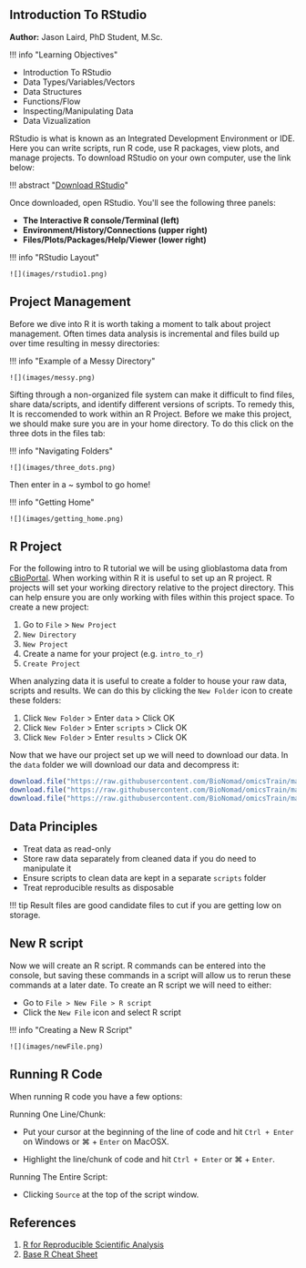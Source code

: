 ## Introduction To RStudio

**Author:** Jason Laird, PhD Student, M.Sc.

!!! info "Learning Objectives"
   - Introduction To RStudio
   - Data Types/Variables/Vectors
   - Data Structures
   - Functions/Flow
   - Inspecting/Manipulating Data
   - Data Vizualization


RStudio is what is known as an Integrated Development Environment or IDE. Here you can write scripts, run R code, use R packages, view plots, and manage projects. To download RStudio on your own computer, use the link below:

!!! abstract "[Download RStudio](https://posit.co/download/rstudio-desktop/)"

Once downloaded, open RStudio. You'll see the following three panels:

- **The Interactive R console/Terminal (left)**
- **Environment/History/Connections (upper right)**
- **Files/Plots/Packages/Help/Viewer (lower right)**

!!! info "RStudio Layout"

    ![](images/rstudio1.png)

## Project Management

Before we dive into R it is worth taking a moment to talk about project management. Often times data analysis is incremental and files build up over time resulting in messy directories:

!!! info "Example of a Messy Directory"

    ![](images/messy.png)

Sifting through a non-organized file system can make it difficult to find files, share data/scripts, and identify different versions of scripts. To remedy this, It is reccomended to work within an R Project. Before we make this project, we should make sure you are in your home directory. To do this click on the three dots in the files tab:

!!! info "Navigating Folders"

    ![](images/three_dots.png)

Then enter in a ~ symbol to go home!

!!! info "Getting Home"

    ![](images/getting_home.png)


## R Project

For the following intro to R tutorial we will be using glioblastoma data from [cBioPortal](https://www.cbioportal.org/study/summary?id=gbm_cptac_2021). When working within R it is useful to set up an R project. R projects will set your working directory relative to the project directory. This can help ensure you are only working with files within this project space. To create a new project:

1. Go to `File` > `New Project`
2. `New Directory`
3. `New Project`
4. Create a name for your project (e.g. `intro_to_r`)
5. `Create Project`
     
When analyzing data it is useful to create a folder to house your raw data, scripts and results. We can do this by clicking the `New Folder` icon to create these folders:

1. Click `New Folder` > Enter `data` > Click OK
2. Click `New Folder` > Enter `scripts` > Click OK
3. Click `New Folder` > Enter `results` > Click OK
    
Now that we have our project set up we will need to download our data. In the `data` folder we will download our data and decompress it:

``` R
download.file("https://raw.githubusercontent.com/BioNomad/omicsTrain/main/docs/programming_languages_tools/intro_to_r/data/metadata.csv",destfile = "data/metadata.csv")
download.file("https://raw.githubusercontent.com/BioNomad/omicsTrain/main/docs/programming_languages_tools/intro_to_r/data/metadata.tsv",destfile = "data/metadata.tsv")
download.file("https://raw.githubusercontent.com/BioNomad/omicsTrain/main/docs/programming_languages_tools/intro_to_r/data/test.xlsx",destfile = "data/test.xlsx")
```

## Data Principles

- Treat data as read-only
- Store raw data separately from cleaned data if you do need to manipulate it
- Ensure scripts to clean data are kept in a separate `scripts` folder
- Treat reproducible results as disposable

!!! tip
    Result files are good candidate files to cut if you are getting low on storage.

## New R script

Now we will create an R script. R commands can be entered into the console, but saving these commands in a script will allow us to rerun these commands at a later date. To create an R script we will need to either:

- Go to `File > New File > R script`
- Click the `New File` icon and select R script

!!! info "Creating a New R Script"

    ![](images/newFile.png)

## Running R Code

When running R code you have a few options:

  Running One Line/Chunk:
  
  - Put your cursor at the beginning of the line of code and hit `Ctrl + Enter` on Windows or  &#8984; + `Enter` on MacOSX.
    
  - Highlight the line/chunk of code and hit `Ctrl + Enter` or &#8984; + `Enter`.
    
  Running The Entire Script:
  
  - Clicking `Source` at the top of the script window.
  
## References

1. [R for Reproducible Scientific Analysis](https://swcarpentry.github.io/r-novice-gapminder/)
2. [Base R Cheat Sheet](https://iqss.github.io/dss-workshops/R/Rintro/base-r-cheat-sheet.pdf)
